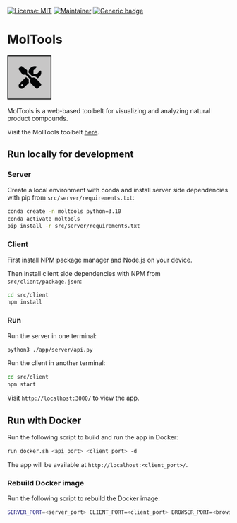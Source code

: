 [![License: MIT](https://img.shields.io/badge/License-MIT-yellow.svg)](./LICENSE)
[![Maintainer](https://img.shields.io/badge/Maintainer-davidmeijer-blue)](https://github.com/davidmeijer)
[![Generic badge](https://img.shields.io/badge/Version-alpha-green.svg)](https://shields.io/)

# MolTools

<img src="./logo.png" alt="logo" width="100">

MolTools is a web-based toolbelt for visualizing and analyzing natural product compounds.

Visit the MolTools toolbelt [here](https://moltools.bioinformatics.nl/).

## Run locally for development

### Server

Create a local environment with conda and install server side dependencies with pip from `src/server/requirements.txt`:

```bash
conda create -n moltools python=3.10
conda activate moltools
pip install -r src/server/requirements.txt
```

### Client

First install NPM package manager and Node.js on your device.

Then install client side dependencies with NPM from `src/client/package.json`:

```bash
cd src/client
npm install
```

### Run

Run the server in one terminal:

```bash
python3 ./app/server/api.py
```

Run the client in another terminal:

```bash
cd src/client
npm start
```

Visit `http://localhost:3000/` to view the app.

## Run with Docker

Run the following script to build and run the app in Docker:

```bash
run_docker.sh <api_port> <client_port> -d
```

The app will be available at `http://localhost:<client_port>/`.

### Rebuild Docker image

Run the following script to rebuild the Docker image:

```bash
SERVER_PORT=<server_port> CLIENT_PORT=<client_port> BROWSER_PORT=<browser_port> DATABASE_PORT=<database_port> docker-compose build
```